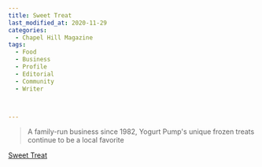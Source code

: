 ```yaml
---
title: Sweet Treat
last_modified_at: 2020-11-29
categories:
  - Chapel Hill Magazine
tags:
  - Food
  - Business
  - Profile
  - Editorial 
  - Community
  - Writer



---
```


> A family-run business since 1982, Yogurt Pump's unique frozen treats continue to be a local favorite

[Sweet Treat](https://issuu.com/shannonmedia/docs/chmreloguideissuu/64)
